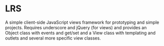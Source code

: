 # LRS

A simple client-side JavaScript views framework for prototyping and simple projects.
Requires underscore and jQuery (for views) and provides an Object class with events and get/set and a View class with templating and outlets and several more specific view classes.